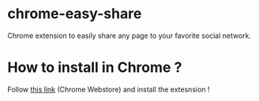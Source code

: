 chrome-easy-share
=================

Chrome extension to easily share any page to your favorite social network.

How to install in Chrome ?
==========================

Follow [this link](https://chrome.google.com/webstore/detail/easy-share/fhgcpennmmpcjjnicfinhjiipabkhbik) (Chrome Webstore) and install the extesnsion !
